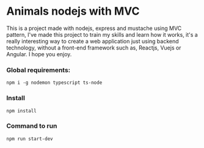 # Animals nodejs with MVC

This is a project made with nodejs, express and mustache using MVC pattern, I've made this project to train my skills and learn how it works, it's a really interesting way to create a web application just using backend technology, without a front-end framework such as, Reactjs, Vuejs or Angular. I hope you enjoy.

### Global requirements:

`npm i -g nodemon typescript ts-node`

### Install

`npm install`

### Command to run

`npm run start-dev`
